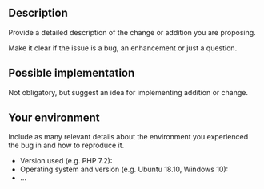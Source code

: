 <!-- Provide a general summary of the issue in the Title above -->

## Description

Provide a detailed description of the change or addition you are proposing.

Make it clear if the issue is a bug, an enhancement or just a question.

## Possible implementation

Not obligatory, but suggest an idea for implementing addition or change.

## Your environment

Include as many relevant details about the environment you experienced the bug in and how to reproduce it.

* Version used (e.g. PHP 7.2):
* Operating system and version (e.g. Ubuntu 18.10, Windows 10):
* ...

